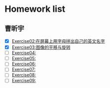 # Homework list
## 曹昕宇
- [x] [Exercise02:在屏幕上用字母拼出自己的英文名字](https://www.zybuluo.com/c-xy/note/503289)
- [x] [Exercise03:图像的平移与旋转](https://www.zybuluo.com/c-xy/note/513294)
- [ ] [Exercise04:]()
- [ ] [Exercise05:]()
- [ ] [Exercise06:]()
- [ ] [Exercise07:]()
- [ ] [Exercise08:]()
- [ ] [Exercise09:]()
